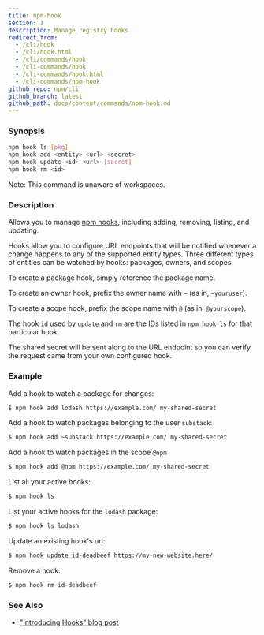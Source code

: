 ```yaml
---
title: npm-hook
section: 1
description: Manage registry hooks
redirect_from:
  - /cli/hook
  - /cli/hook.html
  - /cli/commands/hook
  - /cli-commands/hook
  - /cli-commands/hook.html
  - /cli-commands/npm-hook
github_repo: npm/cli
github_branch: latest
github_path: docs/content/commands/npm-hook.md
---
```


### Synopsis

```bash
npm hook ls [pkg]
npm hook add <entity> <url> <secret>
npm hook update <id> <url> [secret]
npm hook rm <id>
```

Note: This command is unaware of workspaces.

### Description

Allows you to manage [npm
hooks](https://blog.npmjs.org/post/145260155635/introducing-hooks-get-notifications-of-npm),
including adding, removing, listing, and updating.

Hooks allow you to configure URL endpoints that will be notified whenever a
change happens to any of the supported entity types. Three different types
of entities can be watched by hooks: packages, owners, and scopes.

To create a package hook, simply reference the package name.

To create an owner hook, prefix the owner name with `~` (as in,
`~youruser`).

To create a scope hook, prefix the scope name with `@` (as in,
`@yourscope`).

The hook `id` used by `update` and `rm` are the IDs listed in `npm hook ls`
for that particular hook.

The shared secret will be sent along to the URL endpoint so you can verify
the request came from your own configured hook.

### Example

Add a hook to watch a package for changes:

```bash
$ npm hook add lodash https://example.com/ my-shared-secret
```

Add a hook to watch packages belonging to the user `substack`:

```bash
$ npm hook add ~substack https://example.com/ my-shared-secret
```

Add a hook to watch packages in the scope `@npm`

```bash
$ npm hook add @npm https://example.com/ my-shared-secret
```

List all your active hooks:

```bash
$ npm hook ls
```

List your active hooks for the `lodash` package:

```bash
$ npm hook ls lodash
```

Update an existing hook's url:

```bash
$ npm hook update id-deadbeef https://my-new-website.here/
```

Remove a hook:

```bash
$ npm hook rm id-deadbeef
```

### See Also

* ["Introducing Hooks" blog post](https://blog.npmjs.org/post/145260155635/introducing-hooks-get-notifications-of-npm)
